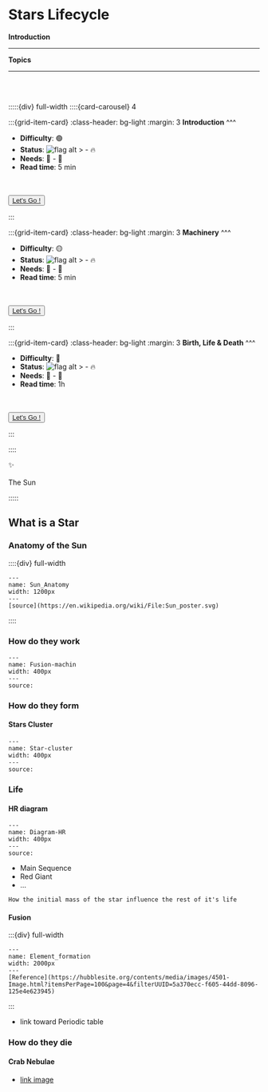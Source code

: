 # Stars Lifecycle 

<p class="emphase2"><strong>Introduction</strong></p>

***

**Topics**

***

<br>
<br>

:::::{div} full-width
::::{card-carousel} 4

:::{grid-item-card}
:class-header: bg-light
:margin: 3
**Introduction**
^^^

- **Difficulty**: 🟢 
- **Status**: ![flag alt >](../../../Docs/Svg_icons/Under_construction.svg) - 🔥
- **Needs**: 🏸 - 💏
- **Read time**: 5 min

<br>
<br>

<div class="wrapper">
<button class="button"><span> <a href="Stars.html"  title= "" target="blank"> Let's Go ! </a></span></button> 
</div>

:::

:::{grid-item-card}
:class-header: bg-light
:margin: 3
**Machinery**
^^^

- **Difficulty**: 🟡 
- **Status**: ![flag alt >](../../../Docs/Svg_icons/Under_construction.svg) - 🔥
- **Needs**: 🏸 - 💏
- **Read time**: 5 min

<br>
<br>

<div class="wrapper">
<button class="button"><span> <a href="Sub_topics/Machinery.html"  title= "" target="blank"> Let's Go ! </a></span></button> 
</div>

:::

:::{grid-item-card}
:class-header: bg-light
:margin: 3
**Birth, Life & Death**
^^^

- **Difficulty**: 🔴 
- **Status**: ![flag alt >](../../../Docs/Svg_icons/Under_construction.svg) - 🔥
- **Needs**: 🏸 - 💏
- **Read time**: 1h

<br>
<br>

<div class="wrapper">
<button class="button"><span> <a href="Sub_topics/Birth_Life_Death.html"  title= "" target="blank"> Let's Go ! </a></span></button> 
</div>

:::

::::


<p class="emphase">&#10024; <br><br>The Sun</p>

:::::


## What is a Star

### Anatomy of the Sun

::::{div} full-width

```{figure} Docs/Sun_poster_wikimedia.svg
---
name: Sun_Anatomy
width: 1200px
---
[source](https://en.wikipedia.org/wiki/File:Sun_poster.svg)
```

::::

### How do they work

```{figure} Docs/Soleil.png
---
name: Fusion-machin
width: 400px
---
source: 
```


### How do they form


#### Stars Cluster

```{figure} Docs/starclust.jpg
---
name: Star-cluster
width: 400px
---
source: 
```


### Life

#### HR diagram

```{figure} Docs/diag-hr.png
---
name: Diagram-HR
width: 400px
---
source: 
```

- Main Sequence
- Red Giant 
- ...

```{note}
How the initial mass of the star influence the rest of it's life
```

#### Fusion

:::{div} full-width

```{figure} Docs/Element_formation.png
---
name: Element_formation
width: 2000px
---
[Reference](https://hubblesite.org/contents/media/images/4501-Image.html?itemsPerPage=100&page=4&filterUUID=5a370ecc-f605-44dd-8096-125e4e623945)
```

:::

- link toward Periodic table

### How do they die

#### Crab Nebulae

- [link image](https://hubblesite.org/contents/media/images/2019/15/4487-Image.html?itemsPerPage=100&page=4&filterUUID=5a370ecc-f605-44dd-8096-125e4e623945)


